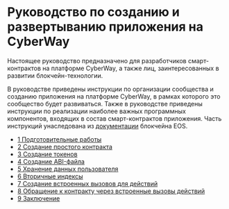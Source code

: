 # Руководство по созданию и развертыванию приложения на CyberWay 

Настоящее руководство предназначено для разработчиков смарт-контрактов на платформе CyberWay, а также лиц, заинтересованных в развитии блокчейн-технологии.  

В руководстве приведены инструкции по организации сообщества и созданию приложения на платформе CyberWay, в рамках которого это сообщество будет развиваться. Также в руководстве приведены инструкции по реализации наиболее важных программных компонентов, входящих в состав смарт-контрактов приложения. Часть инструкций унаследована из [документации](https://developers.eos.io/eosio-home/docs/) блокчейна EOS.

  * [1 Подготовительные работы](/developers/create_contracts/overview.md)
  * [2 Создание простого контракта](/developers/create_contracts/hello_user.md)
  * [3 Создание токенов](/developers/create_contracts/create_tokens.md)
  * [4 Создание ABI-файла](/developers/create_contracts/abi_file.md)
  * [5 Хранение данных пользователя](/developers/create_contracts/data_persistence.md)
  * [6 Вторичные индексы](/developers/create_contracts/secondary_indices.md)
  * [7 Создание встроенных вызовов для действий](/developers/create_contracts/adding_inline_actions.md)
  * [8 Обращение к контракту через встроенные вызовы действий](/developers/create_contracts/inline_action_to_external_contract.md)
  * [9 Заключение](/developers/create_contracts/conclusion.md)